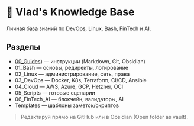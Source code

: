 # 🧭 Vlad's Knowledge Base

Личная база знаний по DevOps, Linux, Bash, FinTech и AI.

## Разделы
- [00_Guides](https://github.com/vladlevinas/knowledge-base/tree/main/00_Guides)) — инструкции (Markdown, Git, Obsidian)
- 01_Bash — основы, редиректы, логирование
- 02_Linux — администрирование, сеть, права
- 03_DevOps — Docker, K8s, Terraform, CI/CD, Ansible
- 04_Cloud — AWS, Azure, GCP, Hetzner, OCI
- 05_Scripts — готовые сценарии
- 06_FinTech_AI — блокчейн, валидаторы, AI
- Templates — шаблоны заметок/скриптов

> Редактируй прямо на GitHub или в Obsidian (Open folder as vault).
